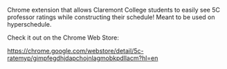 Chrome extension that allows Claremont College students to easily see 5C professor ratings while constructing their schedule! Meant to be used on hyperschedule. 

Check it out on the Chrome Web Store: 

https://chrome.google.com/webstore/detail/5c-ratemyp/gimpfegdhjdapchojnlagmobkpdllacm?hl=en